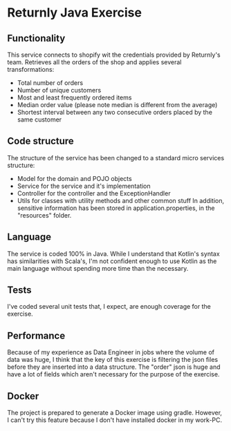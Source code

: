 # Returnly Java Exercise

## Functionality
This service connects to shopify wit the credentials provided by Returnly's team. 
Retrieves all the orders of the shop and applies several transformations:
- Total number of orders 
- Number of unique customers 
- Most and least frequently ordered items
- Median order value (please note median is different from the average)
- Shortest interval between any two consecutive orders placed by the same customer

## Code structure
The structure of the service has been changed to a standard micro services structure:
- Model for the domain and POJO objects
- Service for the service and it's implementation
- Controller for the controller and the ExceptionHandler
- Utils for classes with utility methods and other common stuff
In addition, sensitive information has been stored in application.properties, in the "resources" folder.
  
## Language
The service is coded 100% in Java. 
While I understand that Kotlin's syntax has similarities with Scala's, I'm not confident enough to use Kotlin as the main language without spending more time than the necessary.

## Tests
I've coded several unit tests that, I expect, are enough coverage for the exercise.

## Performance
Because of my experience as Data Engineer in jobs where the volume of data was huge, I think that the key of this exercise is filtering the json files before they are inserted into a data structure. 
The "order" json is huge and have a lot of fields which aren't necessary for the purpose of the exercise.

## Docker
The project is prepared to generate a Docker image using gradle. However, I can't try this feature because I don't have installed docker in my work-PC.
